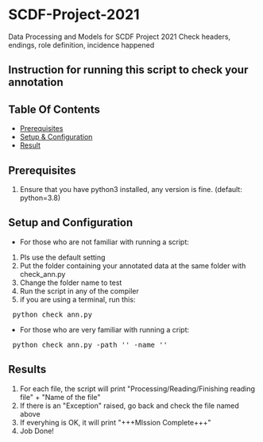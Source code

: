 # SCDF-Project-2021
Data Processing and Models for SCDF Project 2021
Check headers, endings, role definition, incidence happened


## Instruction for running this script to check your annotation
## Table Of Contents

- [Prerequisites](#prerequisites)
- [Setup & Configuration](#setup-and-configuration)
- [Result](#result)


## Prerequisites
1. Ensure that you have python3 installed, any version is fine. (default: python=3.8)

## Setup and Configuration

- For those who are not familiar with running a script:
1. Pls use the default setting
2. Put the folder containing your annotated data at the same folder with check_ann.py
3. Change the folder name to test
4. Run the script in any of the compiler
5. if you are using a terminal, run this:
<pre> python check_ann.py</pre>

- For those who are very familiar with running a cript:
<pre> python check_ann.py -path '<PATH TO FILE DIRECTORY>' -name '<ANNOTATOR NAME>' </pre>

## Results
1. For each file, the script will print "Processing/Reading/Finishing reading file" + "Name of the file"
2. If there is an "Exception" raised, go back and check the file named above
3. If everyhing is OK, it will print "+++MIssion Complete+++"
4. Job Done!






